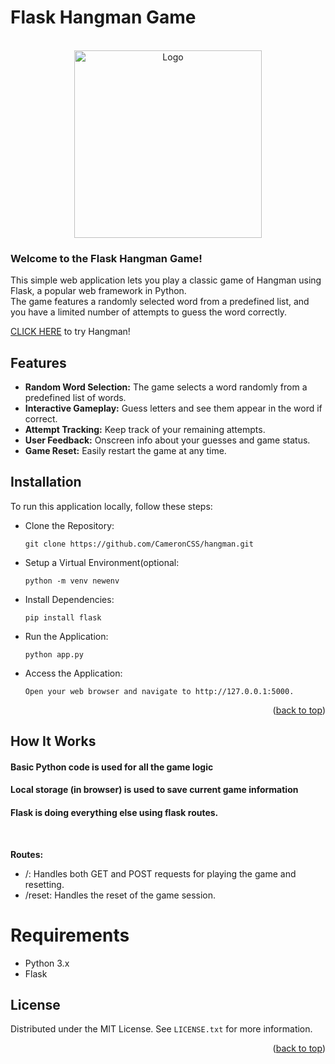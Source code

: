 <a name="readme-top"></a>
# Flask Hangman Game
<br />
<div align="center">
  <a href="hangman.camcodes.dev">
    <img src="https://github.com/user-attachments/assets/de465150-2f4e-4cf7-a5b9-fdbb760f734f" alt="Logo" height="300">
  </a>
</div>


### Welcome to the Flask Hangman Game! 

This simple web application lets you play a classic game of Hangman using Flask, a popular web framework in Python. 
<br>
The game features a randomly selected word from a predefined list, and you have a limited number of attempts to guess the word correctly.


[CLICK HERE](hangman.camcodes.dev) to try Hangman!

## Features
* **Random Word Selection:** The game selects a word randomly from a predefined list of words.
* **Interactive Gameplay:** Guess letters and see them appear in the word if correct.
* **Attempt Tracking:** Keep track of your remaining attempts.
* **User Feedback:** Onscreen info about your guesses and game status.
* **Game Reset:** Easily restart the game at any time.



## Installation
To run this application locally, follow these steps:

* Clone the Repository:
  ```
  git clone https://github.com/CameronCSS/hangman.git
  ```

* Setup a Virtual Environment(optional:
  ```
  python -m venv newenv
  ```
  
* Install Dependencies:
  ```
  pip install flask
  ```

* Run the Application:
  ```
  python app.py
  ```

* Access the Application:
  ```
  Open your web browser and navigate to http://127.0.0.1:5000.
  ```

  <p align="right">(<a href="#readme-top">back to top</a>)</p>

## How It Works
#### Basic Python code is used for all the game logic
#### Local storage (in browser) is used to save current game information
#### Flask is doing everything else using flask routes.
<br>

**Routes:**
- /: Handles both GET and POST requests for playing the game and resetting.
- /reset: Handles the reset of the game session.

# Requirements
- Python 3.x
- Flask


<!-- LICENSE -->
## License

Distributed under the MIT License. See `LICENSE.txt` for more information.

<p align="right">(<a href="#readme-top">back to top</a>)</p>
